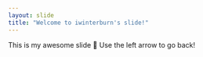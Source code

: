 ```yaml
---
layout: slide
title: "Welcome to iwinterburn's slide!"
---
```

This is my awesome slide :tada:
Use the left arrow to go back!
